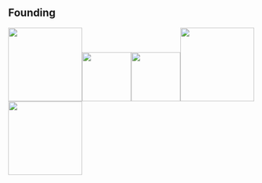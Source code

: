 ## Founding

<img src="https://user-images.githubusercontent.com/73356412/224746728-785bafb4-b681-4fde-a753-53b66aaaa0fd.png"  width="150"><img src="https://user-images.githubusercontent.com/73356412/224747249-eb70fa55-3fd6-40fe-b543-e0d48cc50c17.png"  width="100"><img src="https://user-images.githubusercontent.com/73356412/224747266-b896bb7b-57cf-4686-bf45-4cdd1635fd2a.png"  width="100"><img src="https://user-images.githubusercontent.com/73356412/224747277-68798957-f80e-4716-a894-91e9f9096403.jpg"  width="150"><img src="https://user-images.githubusercontent.com/73356412/224747289-279270ca-d829-413a-9a92-b598b32db7e7.png"  width="150">










